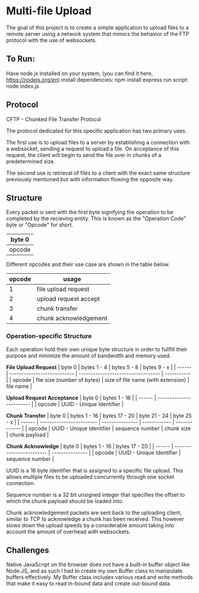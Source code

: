 # Multi-file Upload

The goal of this project is to create a simple application to upload files to a remote server using a network system that mimics the behavior of the FTP protocol with the use of websockets.

## To Run:
Have node.js installed on your system, (you can find it here, https://nodejs.org/en)
install dependencies: npm install express
run script: node index.js

## Protocol

CFTP - Chunked File Transfer Protocol

The protocol dedicated for this specific application has two primary uses. 

The first use is to upload files to a server by establishing a connection with a websocket, sending a request to upload a file. On acceptance of this request, the client will begin to send the file over in chunks of a predetermined size. 

The second use is retrieval of files to a client with the exact same structure previously mentioned but with information flowing the opposite way. 

## Structure

Every packet is sent with the first byte signifying the operation to be completed by the recieving entity. This is known as the "Operation Code" byte or "Opcode" for short. 

| byte 0 |
| ------ |
| opcode |

Different opcodes and their use case are shown in the table below.

| opcode | usage                        |
| ------ | ---------------------------- |
| 1      | file upload request          |
| 2      | upload request accept        |
| 3      | chunk transfer               |
| 4      | chunk acknowledgement        |

### Operation-specific Structure

Each operation hold their own unique byte structure in order to fullfill their purpose and minimize the amount of bandwidth and memory used.

**File Upload Request**
| byte 0 | bytes 1 - 4                 | bytes 5 - 8                        | bytes 9 - x | 
| ------ | --------------------------- | ---------------------------------- | ----------- |
| opcode | file size (number of bytes) | size of file name (with extension) | file name   |


**Upload Request Acceptance**
| byte 0 | bytes 1 - 16             |
| ------ | ------------------------ |
| opcode | UUID - Unique Identifier |

**Chunk Transfer**
| byte 0 | bytes 1 - 16             | bytes 17 - 20   | byte 21 - 24 | byte 25 - x   |
| ------ | ------------------------ | --------------- | ------------ | ------------- |
| opcode | UUID - Unique Identifier | sequence number | chunk size   | chunk payload |

**Chunk Acknowledge**
| byte 0 | bytes 1 - 16             | bytes 17 - 20   |
| ------ | ------------------------ | --------------- |
| opcode | UUID - Unique Identifier | sequence number |


UUID is a 16 byte identifier that is assigned to a specific file upload. This allows multiple files to be uploaded concurrently through one socket connection.

Sequence number is a 32 bit unsigned integer that specifies the offset to which the chunk payload should be loaded into. 

Chunk acknowledgement packets are sent back to the uploading client, similar to TCP to acknowledge a chunk has been received. This however slows down the upload speeds by a considerable amount taking into account the amount of overhead with websockets. 

## Challenges

Native JavaScript on the browser does not have a built-in buffer object like Node.JS, and as such I had to create my own Buffer class to manipulate buffers effectively. My Buffer class includes various read and write methods that make it easy to read in-bound data and create out-bound data.